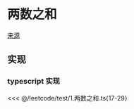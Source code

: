# 两数之和
[来源](https://leetcode.cn/problems/two-sum/)

## 实现

### typescript 实现

<<< @/leetcode/test/1.两数之和.ts{17-29}

